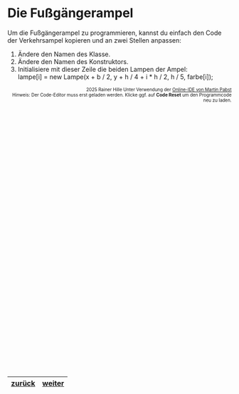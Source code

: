   <meta charset="utf-8" />
  <title>Informatik</title>
  <link rel="stylesheet" href="https://Hi2272.github.io/StyleMD.css">
 
 # Die Fußgängerampel
 
 Um die Fußgängerampel zu programmieren, kannst du einfach den Code der Verkehrsampel kopieren und an zwei Stellen anpassen:

 1. Ändere den Namen des Klasse.
 2. Ändere den Namen des Konstruktors.
 3. Initialisiere mit dieser Zeile die beiden Lampen der Ampel:  
         lampe[i] = new Lampe(x + b / 2, y + h / 4 + i * h / 2, h / 5, farbe[i]);
 

<div id="quelle" style="font-size: x-small; text-align: right;">
    2025 Rainer Hille  Unter Verwendung der  <a href='https://www.online-ide.de/'>Online-IDE von Martin Pabst</a><br>Hinweis: Der Code-Editor muss erst geladen werden. Klicke ggf. auf <b>Code Reset</b> um den Programmcode neu zu laden.

  </div>
  
  <section>
    <iframe
    srcdoc="<script>window.jo_doc = window.frameElement.textContent;</script><script src='https://Hi2272.github.io/include/js/includeide/includeIDE.js'></script>"
    width="100%" height="600" frameborder="0">
    {'id': 'Java', 'speed': 2000, 
    'withBottomPanel': true ,'withPCode': false ,'withConsole': true ,
    'withFileList': true ,'withErrorList': true}
    <script id="javaCode" type="plain/text" title="Lampe.java" src="Lampe.java"></script>
      <script id="javaCode" type="plain/text" title="Verkehrsampel.java" src="06Verkehrsampel.java"></script>
      <script id="javaCode" type="plain/text" title="Ampel.java" src="Ampel.java"></script>
      <script id="javaCode" type="plain/text" title="Ampel.java" src="Ampel.java"></script>
      <script id="javaCode" type="plain/text" title="Fussgaengerampel.java" src="06FussgaengerampelLeer.java"></script>
   </iframe>
</section>

| [zurück](../index.html) | [weiter](../04Verkehrsampel.html) | 
| --- | ---- |
